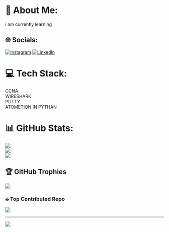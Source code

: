 # 💫 About Me:
i am currently learning<br>


## 🌐 Socials:
[![Instagram](https://img.shields.io/badge/Instagram-%23E4405F.svg?logo=Instagram&logoColor=white)](https://instagram.com/teju_gowda__06) [![LinkedIn](https://img.shields.io/badge/LinkedIn-%230077B5.svg?logo=linkedin&logoColor=white)](https://linkedin.com/in/https://www.linkedin.com/in/tejas-gowda-h-k-40a4ba308?utm_source=share&utm_campaign=share_via&utm_content=profile&utm_medium=android_app) 

# 💻 Tech Stack:
CCNA<br/>
WIRESHARK<br/>
PUTTY<br/>
ATOMETION IN PYTHAN<br/>
# 📊 GitHub Stats:
![](https://github-readme-stats.vercel.app/api?username=TejasGowda2012&theme=dark&hide_border=false&include_all_commits=true&count_private=false)<br/>
![](https://nirzak-streak-stats.vercel.app/?user=TejasGowda2012&theme=dark&hide_border=false)<br/>
![](https://github-readme-stats.vercel.app/api/top-langs/?username=TejasGowda2012&theme=dark&hide_border=false&include_all_commits=true&count_private=false&layout=compact)

## 🏆 GitHub Trophies
![](https://github-profile-trophy.vercel.app/?username=TejasGowda2012&theme=radical&no-frame=false&no-bg=false&margin-w=4)

### 🔝 Top Contributed Repo
![](https://github-contributor-stats.vercel.app/api?username=TejasGowda2012&limit=5&theme=dark&combine_all_yearly_contributions=true)

---
[![](https://visitcount.itsvg.in/api?id=TejasGowda2012&icon=0&color=0)](https://visitcount.itsvg.in)

<!-- Proudly created with GPRM ( https://gprm.itsvg.in ) -->

